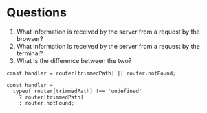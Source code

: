 # Questions

1. What information is received by the server from a request by the browser?
2. What information is received by the server from a request by the terminal?
3. What is the difference between the two?

```
const handler = router[trimmedPath] || router.notFound;

const handler =
  typeof router[trimmedPath] !== 'undefined'
    ? router[trimmedPath]
    : router.notFound;
```
